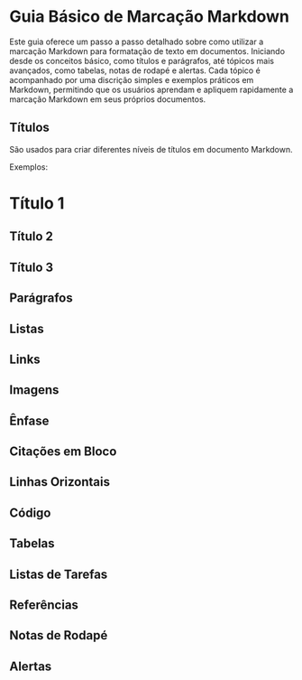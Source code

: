 # Guia Básico de Marcação Markdown
Este guia oferece um passo a passo detalhado sobre como utilizar a marcação Markdown para formatação de texto em documentos. Iniciando desde os conceitos básico, como títulos e parágrafos, até tópicos mais avançados, como tabelas, notas de rodapé e alertas. Cada tópico é acompanhado por uma discrição simples e exemplos práticos em Markdown, permitindo que os usuários aprendam e apliquem rapidamente a marcação Markdown em seus próprios documentos.

## Títulos

São usados para criar diferentes níveis de títulos em documento Markdown.

Exemplos:
# Título 1
## Título 2
## Título 3

## Parágrafos

## Listas

## Links

## Imagens

## Ênfase

## Citações em Bloco

## Linhas Orizontais

## Código

## Tabelas

## Listas de Tarefas

## Referências

## Notas de Rodapé

## Alertas
